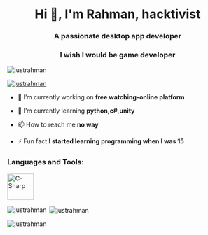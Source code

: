 <h1 align="center">Hi 👋, I'm Rahman, hacktivist</h1>
<h3 align="center">A passionate desktop app developer</h3>
<h3 align="center">I wish I would be game developer</h3>

<p align="left"> <img src="https://komarev.com/ghpvc/?username=justrahman&label=Profile%20views&color=0e75b6&style=flat" alt="justrahman" /> </p>

<p align="left"> <a href="https://github.com/ryo-ma/github-profile-trophy"><img src="https://github-profile-trophy.vercel.app/?username=justrahman" alt="justrahman" /></a> </p>

- 🔭 I’m currently working on **free watching-online platform**

- 🌱 I’m currently learning **python,c#,unity**

- 📫 How to reach me **no way**

- ⚡ Fun fact **I started learning programming when I was 15**

<h3 align="left">Languages and Tools:</h3>
<p align="left"> 
 
<a href="https://dart.dev" target="_blank" rel="noreferrer">
            <img src="https://cdn.jsdelivr.net/gh/devicons/devicon/icons/csharp/csharp-original.svg" alt="C-Sharp" width="60" height="60" />
           </a>
</p>
 

<p><img align="left" src="https://github-readme-stats.vercel.app/api/top-langs?username=justrahman&show_icons=true&locale=en&layout=compact" alt="justrahman" /></p>

<p>&nbsp;<img align="center" src="https://github-readme-stats.vercel.app/api?username=justrahman&show_icons=true&locale=en" alt="justrahman" /></p>

<p><img align="center" src="https://github-readme-streak-stats.herokuapp.com/?user=justrahman&" alt="justrahman" /></p>



